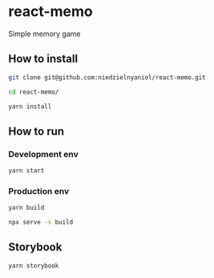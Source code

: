 # react-memo

Simple memory game

## How to install

```sh
git clone git@github.com:niedzielnyaniol/react-memo.git

cd react-memo/

yarn install
```

## How to run

### Development env

```sh
yarn start
```

### Production env

```sh
yarn build

npx serve -s build
```

## Storybook

```sh
yarn storybook
```
